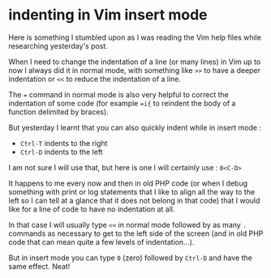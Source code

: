 # indenting in Vim insert mode

Here is something I stumbled upon as I was reading the Vim help files while
researching yesterday's post.

When I need to change the indentation of a line (or many lines) in Vim up to
now I always did it in normal mode, with something like `>>` to have a deeper
indentation or `<<` to reduce the indentation of a line.

The `=` command in normal mode is also very helpful to correct the indentation
of some code
(for example `=i{` to reindent the body of a function delimited by braces).

But yesterday I learnt that you can also quickly indent while in insert mode :
 * `Ctrl-T` indents to the right
 * `Ctrl-D` indents to the left

I am not sure I will use that, but here is one I will certainly use : `0<C-D>`

It happens to me every now and then in old PHP code (or when I debug something
with print or log statements that I like to align all the way to the left so I
can tell at a glance that it does not belong in that code) that I would like
for a line of code to have no indentation at all.

In that case I will usually type `<<` in normal mode followed by as many `.`
commands as necessary to get to the left side of the screen (and in old PHP
code that can mean quite a few levels of indentation...).

But in insert mode you can type `0` (zero) followed by `Ctrl-D` and have the
same effect. Neat!
